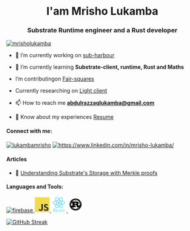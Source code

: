 <h1 align="center">I'am Mrisho Lukamba</h1>
<h3 align="center">Substrate Runtime engineer and a Rust developer</h3>

<p align="left"> <a href="https://github.com/ryo-ma/github-profile-trophy"><img src="https://github-profile-trophy.vercel.app/?username=mrisholukamba" alt="mrisholukamba" /></a> </p>

- 🔭 I’m currently working on [sub-harbour](https://github.com/MrishoLukamba/sub-harbour)

- 🌱 I’m currently learning **Substrate-client, runtime, Rust and Maths**

- I’m contributingon [Fair-squares](https://github.com/Fair-Squares/fair-squares)

- Currently researching on [Light client](https://github.com/MrishoLukamba/smoldot)

- 📫 How to reach me **abdulrazzaqlukamba@gmail.com**

- 📄 Know about my experiences [Resume](https://s3.us-west-2.amazonaws.com/secure.notion-static.com/93258116-c4ea-4c11-922c-d73e172fddda/My_Resume_%281%29.pdf?X-Amz-Algorithm=AWS4-HMAC-SHA256&X-Amz-Content-Sha256=UNSIGNED-PAYLOAD&X-Amz-Credential=AKIAT73L2G45EIPT3X45%2F20220824%2Fus-west-2%2Fs3%2Faws4_request&X-Amz-Date=20220824T180906Z&X-Amz-Expires=86400&X-Amz-Signature=b9ec7f895344ec39f96ca0357064af9f5bef2b3e29a10d702ea9203f7f5ee0e9&X-Amz-SignedHeaders=host&response-content-disposition=filename%20%3D%22My%2520Resume%2520%281%29.pdf%22&x-id=GetObject)

<h4 align="left">Connect with me:</h4>
<p align="left">
<a href="https://twitter.com/lukambamrisho" target="blank"><img align="center" src="https://raw.githubusercontent.com/rahuldkjain/github-profile-readme-generator/master/src/images/icons/Social/twitter.svg" alt="lukambamrisho" height="30" width="40" /></a>
<a href="https://linkedin.com/in/https://www.linkedin.com/in/mrisho-lukamba/" target="blank"><img align="center" src="https://raw.githubusercontent.com/rahuldkjain/github-profile-readme-generator/master/src/images/icons/Social/linked-in-alt.svg" alt="https://www.linkedin.com/in/mrisho-lukamba/" height="30" width="40" /></a>
</p>

<h4>Articles</h4>

- 📄 [Understanding Substrate's Storage with Merkle proofs](https://mrisho-lukamba.notion.site/Understanding-substrate-storage-with-merkle-proofs-34346a35b713463eb43c7939401f0f7b)


<h4 align="left">Languages and Tools:</h4>
<p align="left"> <a href="https://firebase.google.com/" target="_blank" rel="noreferrer"> <img src="https://www.vectorlogo.zone/logos/firebase/firebase-icon.svg" alt="firebase" width="40" height="40"/> </a> <a href="https://developer.mozilla.org/en-US/docs/Web/JavaScript" target="_blank" rel="noreferrer"> <img src="https://raw.githubusercontent.com/devicons/devicon/master/icons/javascript/javascript-original.svg" alt="javascript" width="40" height="40"/> </a> <a href="https://reactjs.org/" target="_blank" rel="noreferrer"> <img src="https://raw.githubusercontent.com/devicons/devicon/master/icons/react/react-original-wordmark.svg" alt="react" width="40" height="40"/> </a> <a href="https://www.rust-lang.org" target="_blank" rel="noreferrer"> <img src="https://raw.githubusercontent.com/devicons/devicon/master/icons/rust/rust-plain.svg" alt="rust" width="40" height="40"/> </a> </p>

[![GitHub Streak](https://github-readme-streak-stats.herokuapp.com?user=MrishoLukamba&theme=dark&hide_border=true&date_format=j%20M%5B%20Y%5D)](https://git.io/streak-stats)
